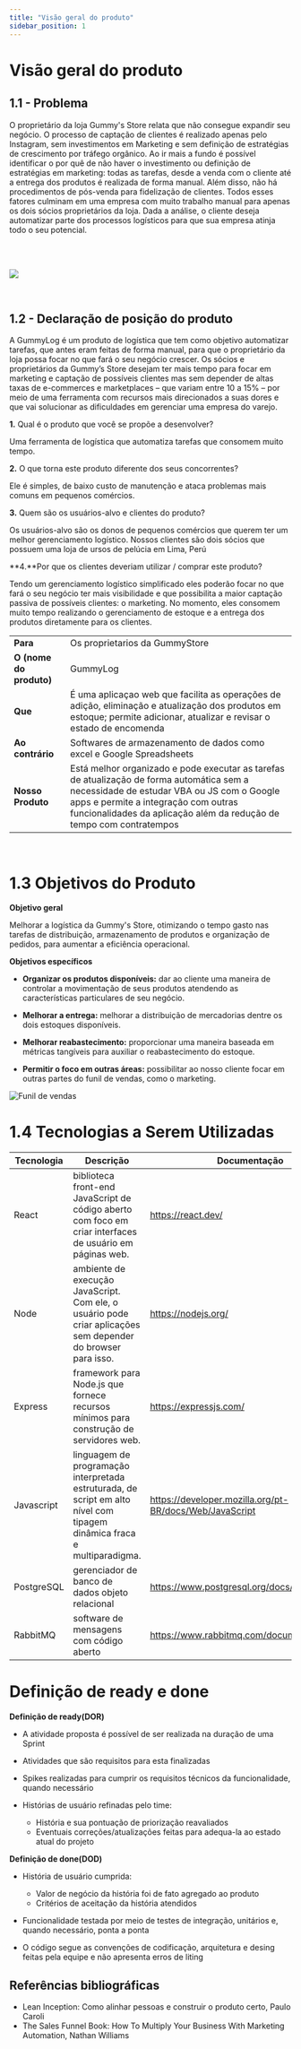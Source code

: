```yaml
---
title: "Visão geral do produto"
sidebar_position: 1
---
```

# Visão geral do produto

## 1.1 - Problema

O proprietário da loja Gummy's Store relata que não consegue expandir seu negócio. O processo de captação de clientes é realizado apenas pelo Instagram, sem investimentos em Marketing e sem definição de estratégias de crescimento por tráfego orgânico. Ao ir mais a fundo é possível identificar o por quê de não haver o investimento ou definição de estratégias em marketing: todas as tarefas, desde a venda com o cliente até a entrega dos produtos é realizada de forma manual. Além disso, não há procedimentos de pós-venda para fidelização de clientes.  Todos esses fatores culminam em uma empresa com muito trabalho manual para apenas os dois sócios proprietários da loja. Dada a análise, o cliente deseja automatizar parte dos processos logísticos para que sua empresa atinja todo o seu potencial.


<br/>
<br/>


![](../../static/img/Newfishbones2.png)

<br/>

 ## 1.2 - **Declaração de posição do produto** 
A GummyLog é um produto de logística que tem como objetivo automatizar tarefas, que antes eram feitas de forma manual, para que o proprietário da loja possa focar no que fará o seu negócio crescer. Os sócios e proprietários da Gummy’s Store desejam ter mais tempo para focar em marketing e captação de possíveis clientes mas sem depender de altas taxas de e-commerces e marketplaces – que variam entre 10 a 15% – por meio de uma ferramenta com recursos mais direcionados a suas dores e que vai solucionar as dificuldades em gerenciar uma empresa do varejo.


**1.** Qual é o produto que você se propõe a desenvolver?

Uma ferramenta de logística que automatiza tarefas que consomem muito tempo.
    
**2.** O que torna este produto diferente dos seus concorrentes?


Ele é simples, de baixo custo de manutenção e ataca problemas mais comuns em pequenos comércios.

**3.** Quem são os usuários-alvo e clientes do produto?


Os usuários-alvo são os donos de pequenos comércios que querem ter um melhor gerenciamento logístico. Nossos clientes são dois sócios que possuem uma loja de ursos de pelúcia em Lima, Perú


**4.**Por que os clientes deveriam utilizar / comprar este produto?


Tendo um gerenciamento logístico simplificado eles poderão focar no que fará o seu negócio ter mais visibilidade e que possibilita a maior captação passiva de possíveis clientes: o marketing. No momento, eles consomem muito tempo realizando o gerenciamento de estoque e a entrega dos produtos diretamente para os clientes.


|          |          |
|--------- |--------- |
| **Para** |Os proprietarios da GummyStore |
|**O (nome do produto)** |GummyLog |
|**Que** |É uma aplicaçao web que facilita as operações de adição, eliminação e atualização dos produtos em estoque; permite adicionar, atualizar e revisar o estado de encomenda |
|**Ao contrário** |Softwares de armazenamento de dados como excel e Google Spreadsheets|
|**Nosso Produto** |Está melhor organizado e pode executar as tarefas de atualização de forma automática sem a necessidade de estudar VBA ou JS com o Google apps e permite a integração com outras funcionalidades da aplicação além da redução de tempo com contratempos|

<br/>

# **1.3 Objetivos do Produto**

**Objetivo geral**

Melhorar a logística da Gummy's Store, otimizando o tempo gasto nas tarefas de distribuição, armazenamento de produtos e organização de pedidos, para aumentar a eficiência operacional.

**Objetivos específicos**

* **Organizar os produtos disponíveis:** dar ao cliente uma maneira de controlar a movimentação de seus produtos atendendo as características particulares de seu negócio.

* **Melhorar a entrega:** melhorar a distribuição de mercadorias dentre os dois estoques disponíveis.

* **Melhorar reabastecimento:** proporcionar uma maneira baseada em métricas tangíveis para auxiliar o reabastecimento do estoque.

* **Permitir o foco em outras áreas:** possibilitar ao nosso cliente focar em outras partes do funil de vendas, como o marketing.

![Funil de vendas](../../static/img/funil_de_vendas.png)

# **1.4 Tecnologias a Serem Utilizadas**

| Tecnologia  | Descrição | Documentação |
| ------------- | ------------- | ---------- |
| React  |  biblioteca front-end JavaScript de código aberto com foco em criar interfaces de usuário em páginas web.  | https://react.dev/ |
| Node  | ambiente de execução JavaScript. Com ele, o usuário pode criar aplicações sem depender do browser para isso. | https://nodejs.org/ |
| Express  | framework para Node.js que fornece recursos mínimos para construção de servidores web.   | https://expressjs.com/ |
| Javascript  | linguagem de programação interpretada estruturada, de script em alto nível com tipagem dinâmica fraca e multiparadigma.  | https://developer.mozilla.org/pt-BR/docs/Web/JavaScript |
| PostgreSQL  | gerenciador de banco de dados objeto relacional | https://www.postgresql.org/docs/ |
| RabbitMQ  | software de mensagens com código aberto  | https://www.rabbitmq.com/documentation.html |

# Definição de ready e done

**Definição de ready(DOR)** 

- A atividade proposta é possível de ser realizada na duração de uma Sprint

- Atividades que são requisitos para esta finalizadas

- Spikes realizadas para cumprir os requisitos técnicos da funcionalidade, quando necessário

- Histórias de usuário refinadas pelo time:
    - História e sua pontuação de priorização reavaliados
    - Eventuais correções/atualizações feitas para adequa-la ao estado atual do projeto

**Definição de done(DOD)**

- História de usuário cumprida:
    - Valor de negócio da história foi de fato agregado ao produto
    - Critérios de aceitação da história atendidos

- Funcionalidade testada por meio de testes de integração, unitários e, quando necessário, ponta a ponta

- O código segue as convenções de codificação, arquitetura e desing feitas pela equipe e não apresenta erros de liting

## Referências bibliográficas

- Lean Inception: Como alinhar pessoas e construir o produto certo, Paulo Caroli
- The Sales Funnel Book: How To Multiply Your Business With Marketing Automation, Nathan Williams
